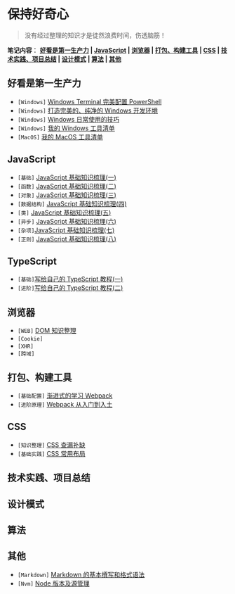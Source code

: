 # 保持好奇心

> 没有经过整理的知识才是徒然浪费时间，伤透脑筋！

**笔记内容**： **[好看是第一生产力](#好看是第一生产力) | [JavaScript](#javascript) | [浏览器](#浏览器) | [打包、构建工具](#打包、构建工具) | [CSS](#CSS) | [技术实践、项目总结](#技术实践、项目总结) | [设计模式](#设计模式) | [算法](#算法) | [其他](#其他)**

## 好看是第一生产力

- `[Windows]` [Windows Terminal 完美配置 PowerShell](win/powershell_terminal.md)
- `[Windows]` [打造完美的、纯净的 Windows 开发环境](win/win_dev.md)
- `[Windows]` [Windows 日常使用的技巧](win/some-tips.md)
- `[Windows]` [我的 Windows 工具清单](win/tool_list.md)
- `[MacOS]` [我的 MacOS 工具清单](mac/macOs.md)

## JavaScript

- `[基础]` [JavaScript 基础知识梳理(一)](js/js_base.md)
- `[函数]` [JavaScript 基础知识梳理(二)](js/js_function.md)
- `[对象]` [JavaScript 基础知识梳理(三)](js/js_object.md)
- `[数据结构]` [JavaScript 基础知识梳理(四)](js/js_data_structure.md)
- `[类]` [JavaScript 基础知识梳理(五)](js/js_class.md)
- `[异步]` [JavaScript 基础知识梳理(六)](js/js_promise.md)
- `[杂项]`[JavaScript 基础知识梳理(七)](js/js_other.md)
- `[正则]` [JavaScript 基础知识梳理(八)](js/js_regexp.md)
<!-- - `[奇技淫巧]` [JavaScript 中的奇技淫巧]() -->
<!-- - `[代码]` [前端面试中常考的手写代码实现]() -->

## TypeScript

- `[基础]`[写给自己的 TypeScript 教程(一)](ts/ts_base.md)
- `[进阶]`[写给自己的 TypeScript 教程(二)](ts/ts_high.md)

## 浏览器

- `[WEB]` [DOM 知识整理](web/dom.md)
- `[Cookie]`
- `[XHR]`
- `[跨域]`

## 打包、构建工具

- `[基础配置]` [渐进式的学习 Webpack](webpack/webpack_base.md)
- `[进阶原理]` [Webpack 从入门到入土](webpack/webpack_high.md)

## CSS

- `[知识整理]` [CSS 查漏补缺](web/css.md)
- `[基础实践]` [CSS 常用布局](web/css_layout.md)

## 技术实践、项目总结
## 设计模式
## 算法
## 其他

- `[Markdown]` [Markdown 的基本撰写和格式语法](others/markdown.md)
- `[Nvm]` [Node 版本及源管理](others/nvm.md)
<!-- - `[Git]` [Git 简单学习与高频使用的命令] -->
<!-- - `[SSH]` [使用 SSH 登录 Linux 实例](others/ssh.md) -->
